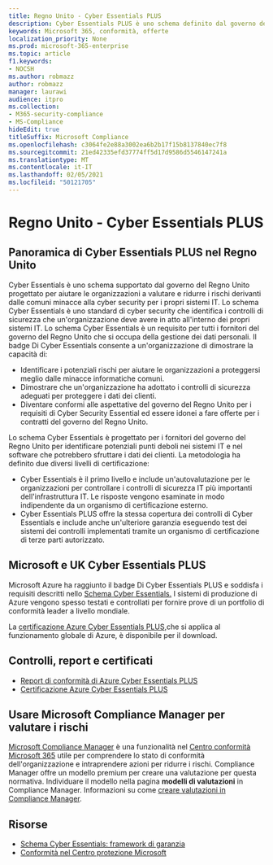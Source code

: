 ```yaml
---
title: Regno Unito - Cyber Essentials PLUS
description: Cyber Essentials PLUS è uno schema definito dal governo del Regno Unito per aiutare le organizzazioni a proteggersi dalle comuni minacce alla cyber-sicurezza.
keywords: Microsoft 365, conformità, offerte
localization_priority: None
ms.prod: microsoft-365-enterprise
ms.topic: article
f1.keywords:
- NOCSH
ms.author: robmazz
author: robmazz
manager: laurawi
audience: itpro
ms.collection:
- M365-security-compliance
- MS-Compliance
hideEdit: true
titleSuffix: Microsoft Compliance
ms.openlocfilehash: c3064fe2e88a3002ea6b2b17f15b8137840ec7f8
ms.sourcegitcommit: 21ed42335efd37774ff5d17d9586d5546147241a
ms.translationtype: MT
ms.contentlocale: it-IT
ms.lasthandoff: 02/05/2021
ms.locfileid: "50121705"
---
```

# <a name="united-kingdom-cyber-essentials-plus"></a>Regno Unito - Cyber Essentials PLUS

## <a name="uk-cyber-essentials-plus-overview"></a>Panoramica di Cyber Essentials PLUS nel Regno Unito

Cyber Essentials è uno schema supportato dal governo del Regno Unito progettato per aiutare le organizzazioni a valutare e ridurre i rischi derivanti dalle comuni minacce alla cyber security per i propri sistemi IT. Lo schema Cyber Essentials è uno standard di cyber security che identifica i controlli di sicurezza che un'organizzazione deve avere in atto all'interno dei propri sistemi IT. Lo schema Cyber Essentials è un requisito per tutti i fornitori del governo del Regno Unito che si occupa della gestione dei dati personali. Il badge Di Cyber Essentials consente a un'organizzazione di dimostrare la capacità di:

- Identificare i potenziali rischi per aiutare le organizzazioni a proteggersi meglio dalle minacce informatiche comuni.
- Dimostrare che un'organizzazione ha adottato i controlli di sicurezza adeguati per proteggere i dati dei clienti.
- Diventare conformi alle aspettative del governo del Regno Unito per i requisiti di Cyber Security Essential ed essere idonei a fare offerte per i contratti del governo del Regno Unito.

Lo schema Cyber Essentials è progettato per i fornitori del governo del Regno Unito per identificare potenziali punti deboli nei sistemi IT e nel software che potrebbero sfruttare i dati dei clienti. La metodologia ha definito due diversi livelli di certificazione:

- Cyber Essentials è il primo livello e include un'autovalutazione per le organizzazioni per controllare i controlli di sicurezza IT più importanti dell'infrastruttura IT. Le risposte vengono esaminate in modo indipendente da un organismo di certificazione esterno.
- Cyber Essentials PLUS offre la stessa copertura dei controlli di Cyber Essentials e include anche un'ulteriore garanzia eseguendo test dei sistemi dei controlli implementati tramite un organismo di certificazione di terze parti autorizzato.

## <a name="microsoft-and-uk-cyber-essentials-plus"></a>Microsoft e UK Cyber Essentials PLUS

Microsoft Azure ha raggiunto il badge Di Cyber Essentials PLUS e soddisfa i requisiti descritti nello [Schema Cyber Essentials.](https://go.microsoft.com/fwlink/p/?linkid=2099398) I sistemi di produzione di Azure vengono spesso testati e controllati per fornire prove di un portfolio di conformità leader a livello mondiale.

La [certificazione Azure Cyber Essentials PLUS,](https://aka.ms/AzureCyberEPlusCert)che si applica al funzionamento globale di Azure, è disponibile per il download.

## <a name="audits-reports-and-certificates"></a>Controlli, report e certificati

- [Report di conformità di Azure Cyber Essentials PLUS](https://aka.ms/AzureCyberEPlusReport)
- [Certificazione Azure Cyber Essentials PLUS](https://aka.ms/AzureCyberEPlusCert)

## <a name="use-microsoft-compliance-manager-to-assess-your-risk"></a>Usare Microsoft Compliance Manager per valutare i rischi

[Microsoft Compliance Manager](/microsoft-365/compliance/compliance-manager) è una funzionalità nel [Centro conformità Microsoft 365](/microsoft-365/compliance/microsoft-365-compliance-center) utile per comprendere lo stato di conformità dell'organizzazione e intraprendere azioni per ridurre i rischi. Compliance Manager offre un modello premium per creare una valutazione per questa normativa. Individuare il modello nella pagina **modelli di valutazioni** in Compliance Manager. Informazioni su come [creare valutazioni in Compliance Manager](/microsoft-365/compliance/compliance-manager-assessments).

## <a name="resources"></a>Risorse

- [Schema Cyber Essentials: framework di garanzia](https://www.cyberaware.gov.uk/cyberessentials/files/assurance-framework.pdf)
- [Conformità nel Centro protezione Microsoft](https://www.microsoft.com/trust-center/compliance/compliance-overview)
